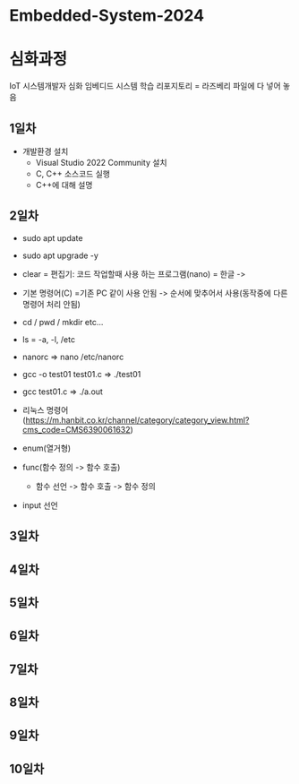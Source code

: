 # Embedded-System-2024
# 심화과정
IoT 시스템개발자 심화 임베디드 시스템 학습 리포지토리 = 라즈베리 파일에 다 넣어 놓음

## 1일차
- 개발환경 설치
	- Visual Studio 2022 Community 설치
	- C, C++ 소스코드 실행
	- C++에 대해 설명


## 2일차
- sudo apt update
- sudo apt upgrade -y
- clear
	= 편집기: 코드 작업할때 사용 하는 프로그램(nano)
	= 한글 -> 
- 기본 명령어(C)
	=기존 PC 같이 사용 안됨 -> 순서에 맞추어서 사용(동작중에 다른 명령어 처리 안됨)
	
- cd / pwd / mkdir etc...
- ls = -a, -l, /etc
- nanorc => nano /etc/nanorc
- gcc -o test01 test01.c => ./test01
- gcc test01.c => ./a.out

- 리눅스 명령어 (https://m.hanbit.co.kr/channel/category/category_view.html?cms_code=CMS6390061632)
- enum(열거형)
- func(함수 정의 -> 함수 호출)
	- 함수 선언 -> 함수 호출 -> 함수 정의
- input 선언


## 3일차

## 4일차

## 5일차

## 6일차

## 7일차

## 8일차

## 9일차 

## 10일차




